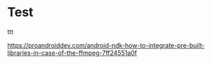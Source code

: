 # Test
ttt

https://proandroiddev.com/android-ndk-how-to-integrate-pre-built-libraries-in-case-of-the-ffmpeg-7ff24551a0f
